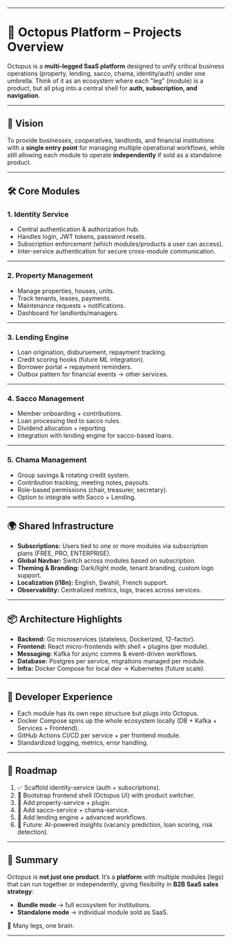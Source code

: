 
---
# 🐙 Octopus Platform – Projects Overview

Octopus is a **multi-legged SaaS platform** designed to unify critical business operations (property, lending, sacco, chama, identity/auth) under one umbrella.
Think of it as an ecosystem where each "leg" (module) is a product, but all plug into a central shell for **auth, subscription, and navigation**.

---

## 🎯 Vision

To provide businesses, cooperatives, landlords, and financial institutions with a **single entry point** for managing multiple operational workflows, while still allowing each module to operate **independently** if sold as a standalone product.

---

## 🛠️ Core Modules

### 1. Identity Service

* Central authentication & authorization hub.
* Handles login, JWT tokens, password resets.
* Subscription enforcement (which modules/products a user can access).
* Inter-service authentication for secure cross-module communication.

---

### 2. Property Management

* Manage properties, houses, units.
* Track tenants, leases, payments.
* Maintenance requests + notifications.
* Dashboard for landlords/managers.

---

### 3. Lending Engine

* Loan origination, disbursement, repayment tracking.
* Credit scoring hooks (future ML integration).
* Borrower portal + repayment reminders.
* Outbox pattern for financial events → other services.

---

### 4. Sacco Management

* Member onboarding + contributions.
* Loan processing tied to sacco rules.
* Dividend allocation + reporting.
* Integration with lending engine for sacco-based loans.

---

### 5. Chama Management

* Group savings & rotating credit system.
* Contribution tracking, meeting notes, payouts.
* Role-based permissions (chair, treasurer, secretary).
* Option to integrate with Sacco + Lending.

---

## 🌍 Shared Infrastructure

* **Subscriptions:** Users tied to one or more modules via subscription plans (FREE, PRO, ENTERPRISE).
* **Global Navbar:** Switch across modules based on subscription.
* **Theming & Branding:** Dark/light mode, tenant branding, custom logo support.
* **Localization (i18n):** English, Swahili, French support.
* **Observability:** Centralized metrics, logs, traces across services.

---

## 📦 Architecture Highlights

* **Backend:** Go microservices (stateless, Dockerized, 12-factor).
* **Frontend:** React micro-frontends with shell + plugins (per module).
* **Messaging:** Kafka for async comms & event-driven workflows.
* **Database:** Postgres per service, migrations managed per module.
* **Infra:** Docker Compose for local dev → Kubernetes (future scale).

---

## 🚀 Developer Experience

* Each module has its own repo structure but plugs into Octopus.
* Docker Compose spins up the whole ecosystem locally (DB + Kafka + Services + Frontend).
* GitHub Actions CI/CD per service + per frontend module.
* Standardized logging, metrics, error handling.

---

## 🧭 Roadmap

1. ✅ Scaffold identity-service (auth + subscriptions).
2. 🚧 Bootstrap frontend shell (Octopus UI) with product switcher.
3. 🚧 Add property-service + plugin.
4. 🚧 Add sacco-service + chama-service.
5. 🚧 Add lending engine + advanced workflows.
6. 🔮 Future: AI-powered insights (vacancy prediction, loan scoring, risk detection).

---

## 🏁 Summary

Octopus is **not just one product**. It’s a **platform** with multiple modules (legs) that can run together or independently, giving flexibility in **B2B SaaS sales strategy**:

* **Bundle mode** → full ecosystem for institutions.
* **Standalone mode** → individual module sold as SaaS.

🐙 Many legs, one brain.

---